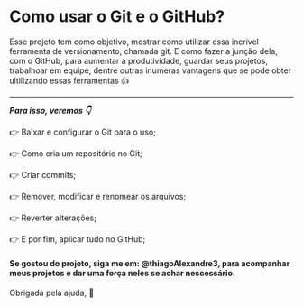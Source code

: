 # Como usar o Git e o GitHub?

Esse projeto tem como objetivo, mostrar como utilizar essa incrivel ferramenta de versionamento, chamada git. E como fazer a junção dela, com o GitHub, para aumentar a produtividade, guardar seus projetos, trabalhoar em equipe, dentre outras inumeras vantagens que se pode obter ultilizando essas ferramentas :+1:

***
_**Para isso, veremos :point_down:**_


:point_right: Baixar e configurar o Git para o uso; 

:point_right: Como cria um repositório no Git; 

:point_right: Criar commits; 

:point_right: Remover, modificar e renomear os arquivos;

:point_right: Reverter alterações;

:point_right: E por fim, aplicar tudo no GitHub;

#### Se gostou do projeto, siga me em: @thiagoAlexandre3, para acompanhar meus projetos e dar uma força neles se achar nescessário.

Obrigada pela ajuda, :slightly_smiling_face:
